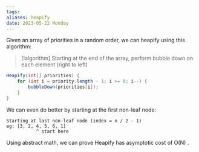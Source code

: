```yaml
---
tags: 
aliases: heapify
date: 2023-05-22 Monday
---
```


Given an array of priorities in a random order, we can heapify using this algorithm: 

>[!algorithm]
> Starting at the end of the array, perform bubble down on each element (right to left)

```Java
Heapify(int[] priorities) {
	for (int i = priority.length - 1; i >= 0; i--) {
		bubbleDown(priorities[i]);
	}
}
```

We can even do better by starting at the first non-leaf node:

```
Starting at last non-leaf node (index = n / 2 - 1)
eg: [3, 2, 4, 5, 6, 1]
           ^ start here
```

Using abstract math, we can prove Heapify has asymptotic cost of O(N) .